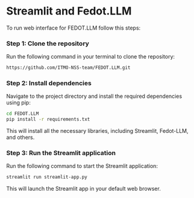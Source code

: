 # Streamlit and Fedot.LLM

To run web interface for FEDOT.LLM follow this steps:

### Step 1: Clone the repository

Run the following command in your terminal to clone the repository:

```bash
https://github.com/ITMO-NSS-team/FEDOT.LLM.git
```

### Step 2: Install dependencies

Navigate to the project directory and install the required dependencies using pip:

``` bash
cd FEDOT.LLM
pip install -r requirements.txt
```

This will install all the necessary libraries, including Streamlit, Fedot-LLM, and others.

### Step 3: Run the Streamlit application

Run the following command to start the Streamlit application:

``` bash
streamlit run streamlit-app.py
```

This will launch the Streamlit app in your default web browser.
